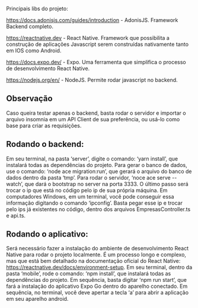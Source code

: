 Principais libs do projeto:

https://docs.adonisjs.com/guides/introduction - AdonisJS. Framework Backend completo.

https://reactnative.dev - React Native. Framework que possibilita a construção de aplicações Javascript serem construídas nativamente tanto em IOS como Android.

https://docs.expo.dev/ - Expo. Uma ferramenta que simplifica o processo de desenvolvimento React Native.

https://nodejs.org/en/ - NodeJS. Permite rodar javascript no backend.

## Observação

Caso queira testar apenas o backend, basta rodar o servidor e importar o arquivo insomnia em um API Client de sua preferência, ou usá-lo como base para criar as requisições.

## Rodando o backend:

Em seu terminal, na pasta ‘server’, digite o comando: ‘yarn install’, que instalará todas as dependências do projeto. Para gerar o banco de dados, use o comando: ‘node ace migration:run’, que gerará o arquivo do banco de dados dentro da pasta ‘tmp’. Para rodar o servidor, ‘noce ace serve --watch’, que dará o bootstrap no server na porta 3333.
O último passo será trocar o ip que está no código pelo ip de sua própria máquina. Em computadores Windows, em um terminal, você pode conseguir essa informação digitando o comando ‘ipconfig’. Basta pegar esse ip e trocar pelo ips já existentes no código, dentro dos arquivos EmpresasController.ts e api.ts.

## Rodando o aplicativo:

Será necessário fazer a instalação do ambiente de desenvolvimento React Native para rodar o projeto localmente. É um processo longo e complexo, mas que está bem detalhado na documentação oficial do React Native: https://reactnative.dev/docs/environment-setup.
Em seu terminal, dentro da pasta ‘mobile’, rode o comando: ‘npm install’, que instalará todas as dependências do projeto.
Em sequência, basta digitar ‘npm run start’, que fará a instalação do aplicativo Expo Go dentro do aparelho conectado. Em sequência, no terminal, você deve apertar a tecla ‘a’ para abrir a aplicação em seu aparelho android.
